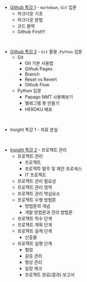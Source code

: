 - [Github 특강 1](./Github%20특강%201.md) - ```markdown```, ```Git``` 입문
  - 마크다운 기초
  - 마크다운 문법
  - 코드 블락
  - Github First!!!

<br>

- [Github 특강 2](./Github%20특강%202.md) - ```Git``` 활용 ,```Python``` 입문
  - Git
    - GIt 기본 사용법
    - Github Pages
    - Branch
    - Reset vs Revert
    - Github Flow
  - Python 입문
    - Papago NMT 사용해보기
    - 텔레그램 봇 만들기
    - HEROKU 배포

<br>

- Insight 특강 1 - 자료 분실

<br>

- [Insight 특강 2](./Insight%20특강%202.md) - 프로젝트 관리
  - 프로젝트 관리
    - 프로젝트
    - 프로젝투 발주 및 제안 프로세스
    - IT 프로젝트
  - 프로젝트 관리 필요성
  - 프로젝트 관리 영역
  - 프로젝트 관리 핵심요소
  - 프로젝트 수행 방법론
    - 방법론의 개념
    - 개발 방법론과 관리 방법론
  - 프로젝트 착수 단계
  - 프로젝트 계획 단계
  - 프로젝트 설계 단계
    - 산출물
  - 프로젝트 실행 단계
    - 협업
    - 갈등 관리
    - 형상 관리
    - 일정 체크
    - 프로젝트 완료(결과) 보고서

